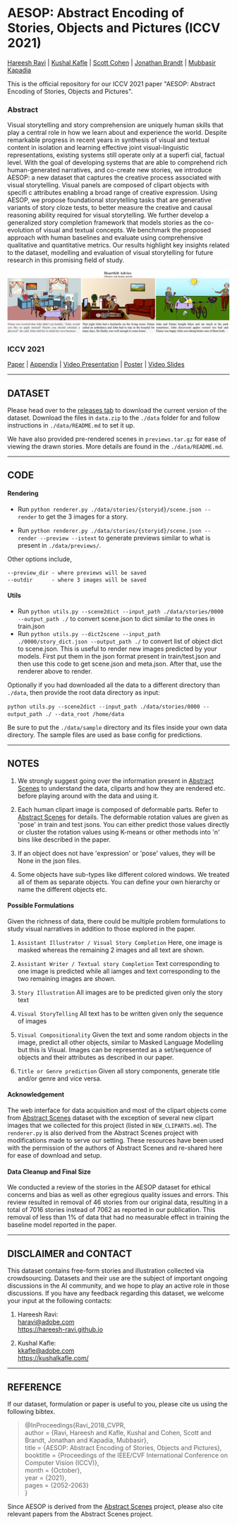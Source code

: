 # AESOP: Abstract Encoding of Stories, Objects and Pictures (ICCV 2021)
[Hareesh Ravi](https://hareesh-ravi.github.io/) | [Kushal Kafle](https://kushalkafle.com/) | [Scott Cohen](https://research.adobe.com/person/scott-cohen/) | [Jonathan Brandt](https://research.adobe.com/person/jonathan-brandt/) | [Mubbasir Kapadia](https://ivi.cs.rutgers.edu/) <br>

This is the official repository for our ICCV 2021 paper "AESOP: Abstract Encoding of Stories, Objects and Pictures". <br> 

### Abstract
Visual storytelling and story comprehension are uniquely human skills that play a central role in how we learn about and experience the world. Despite remarkable progress in recent years in synthesis of visual and textual content in isolation and learning effective joint visual-linguistic representations, existing systems still operate only at a superfi cial, factual level. With the goal of developing systems that are able to comprehend rich human-generated narratives, and co-create new stories, we introduce AESOP: a new dataset that captures the creative process associated with visual storytelling. Visual panels are composed of clipart objects with specifi c attributes enabling a broad range of creative expression. Using AESOP, we propose foundational storytelling tasks that are generative variants of story cloze tests, to better measure the creative and causal reasoning ability required for visual storytelling. We further develop a generalized story completion framework that models stories as the co-evolution of visual and textual concepts. We benchmark the proposed approach with human baselines and evaluate using comprehensive qualitative and quantitative metrics. Our results highlight key insights related to the dataset, modelling and evaluation of visual storytelling for future research in this promising field of study.

![](./iccv2021/aesop_example.png)

### ICCV 2021

[Paper](https://openaccess.thecvf.com/content/ICCV2021/papers/Ravi_AESOP_Abstract_Encoding_of_Stories_Objects_and_Pictures_ICCV_2021_paper.pdf) | [Appendix](https://openaccess.thecvf.com/content/ICCV2021/supplemental/Ravi_AESOP_Abstract_Encoding_ICCV_2021_supplemental.pdf) | [Video Presentation](https://youtu.be/ygGzY1DSSMk) | [Poster](./iccv2021/AESOP_ICCV2021_POSTER.pdf) | [Video Slides](./iccv2021/AESOP_ICCV2021_SLIDES.pdf) <br>

---

## DATASET 

Please head over to the [releases tab](https://github.com/adobe-research/aesop/releases/tag/v1.0) to download the current version of the dataset. 
Download the files in `data.zip` to the  `./data` folder for and follow instructions in `./data/README.md` to set it up.

We have also provided pre-rendered scenes in `previews.tar.gz` for ease of viewing the drawn stories. More details are
found in the `./data/README.md`. 

---

## CODE

#### Rendering

- Run `python renderer.py ./data/stories/{storyid}/scene.json --render` to get the 3 images for a story. 

- Run `python renderer.py ./data/stories/{storyid}/scene.json --render --preview --istext`
to generate previews similar to what is present in `./data/previews/`.  

Other options include,
```
--preview_dir - where previews will be saved
--outdir      - where 3 images will be saved
```
#### Utils

- Run `python utils.py --scene2dict --input_path ./data/stories/0000 --output_path ./` to convert scene.json to dict similar to the ones in train.json
- Run `python utils.py --dict2scene --input_path ./0000/story_dict.json --output_path ./` to convert list of object dict to scene.json. This is useful to render new images predicted by your models. First put them in the json format present in train/test.json and then use this code to get scene.json and meta.json. After that, use the renderer above to render.

Optionally if you had downloaded all the data to a different directory than `./data`, then provide the root data directory as input:

`python utils.py --scene2dict --input_path ./data/stories/0000 --output_path ./ --data_root /home/data`

Be sure to put the `./data/sample` directory and its files inside your own data directory. The sample files are used as base config for predictions.

---

## NOTES

1. We strongly suggest going over the information present in [Abstract Scenes](https://github.com/GT-Vision-Lab/abstract_scenes_v002) to understand the data, cliparts and how they are rendered etc. before playing around with the data and using it. 

2. Each human clipart image is composed of deformable parts. Refer to [Abstract Scenes](https://github.com/GT-Vision-Lab/abstract_scenes_v002) for details. The deformable rotation values are given as 'pose' in train and test jsons. You can either predict those values directly or cluster the rotation values using K-means or other methods into 'n' bins like described in the paper. 

3. If an object does not have 'expression' or 'pose' values, they will be None in the json files. 

4. Some objects have sub-types like different colored windows. We treated all of them as separate objects. You can define your own hierarchy or name the different objects etc.

#### Possible Formulations

Given the richness of data, there could be multiple problem formulations to study visual narratives in addition to those 
explored in the paper. 

1. `Assistant Illustrator / Visual Story Completion`
Here, one image is masked whereas the remaining 2 images and all text are shown.

2. `Assistant Writer / Textual story Completion`
Text corresponding to one image is predicted while all iamges and text corresponding to the two remaining images are shown. 
  
3. `Story Illustration`
All images are to be predicted given only the story text
  
4. `Visual StoryTelling`
All text has to be written given only the sequence of images
  
5. `Visual Compositionality`
Given the text and some random objects in the image, predict all other objects, similar to Masked Language Modelling but this is Visual. Images can be represented as a set/sequence of objects and their attributes as described in our paper. 
  
6. `Title or Genre prediction`
Given all story components, generate title and/or genre and vice versa.

#### Acknowledgement
The web interface for data acquisition and most of the clipart objects come from [Abstract Scenes](https://github.com/GT-Vision-Lab/abstract_scenes_v002) dataset with the exception of several new clipart images that we collected for this project (listed in `NEW_CLIPARTS.md`). The `renderer.py` is also derived from the Abstract Scenes project with modifications made to serve  our setting. These resources have been used with the permission of the authors of Abstract Scenes and re-shared here for ease of download and setup.

#### Data Cleanup and Final Size

We conducted a review of the stories in the AESOP dataset for ethical concerns and bias as well as other egregious quality issues and errors. This review resulted in removal of 46 stories from our original data, resulting in a total of 7016 stories instead of 7062 as reported in our publication. This removal of less than 1% of data that had no measurable effect in training the baseline model reported in the paper.

---

## DISCLAIMER and CONTACT

This dataset contains free-form stories and illustration collected via crowdsourcing. Datasets and their use are the subject of important ongoing discussions in the AI community, and we hope to play an active role in those discussions. If you have any feedback regarding this dataset, we welcome your input at the following contacts:

1. Hareesh Ravi: <br>
   haravi@adobe.com <br>
   https://hareesh-ravi.github.io <br>

2. Kushal Kafle: <br>
   kkafle@adobe.com <br>
   https://kushalkafle.com/ <br>
   
---

## REFERENCE
If our dataset, formulation or paper is useful to you, please cite us using the following bibtex.

>@InProceedings{Ravi_2018_CVPR, <br>
>author = {Ravi, Hareesh and Kafle, Kushal and Cohen, Scott and Brandt, Jonathan and Kapadia, Mubbasir}, <br>
>title = {AESOP: Abstract Encoding of Stories, Objects and Pictures}, <br>
>booktitle = {Proceedings of the IEEE/CVF International Conference on Computer Vision (ICCV)}, <br>
>month = {October}, <br>
>year = {2021}, <br>
>pages = {2052-2063} <br>
>}

Since AESOP is derived from the [Abstract Scenes](https://github.com/GT-Vision-Lab/abstract_scenes_v002) project, please also cite relevant papers from the Abstract Scenes project.
